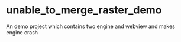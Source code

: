 # unable_to_merge_raster_demo
An demo project which contains two engine and webview and makes engine crash

